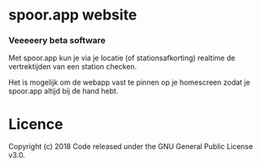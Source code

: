 # spoor.app website

### Veeeeery beta software
Met spoor.app kun je via je locatie (of stationsafkorting) realtime de vertrektijden van een station checken.

Het is mogelijk om de webapp vast te pinnen op je homescreen zodat je spoor.app altijd bij de hand hebt.

# Licence
Copyright (c) 2018 Code released under the GNU General Public License v3.0.